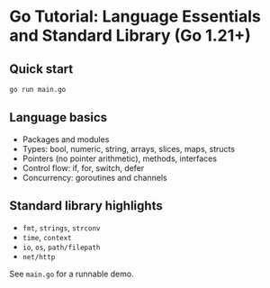 # Go Tutorial: Language Essentials and Standard Library (Go 1.21+)

## Quick start

```bash
go run main.go
```

## Language basics

- Packages and modules
- Types: bool, numeric, string, arrays, slices, maps, structs
- Pointers (no pointer arithmetic), methods, interfaces
- Control flow: if, for, switch, defer
- Concurrency: goroutines and channels

## Standard library highlights

- `fmt`, `strings`, `strconv`
- `time`, `context`
- `io`, `os`, `path/filepath`
- `net/http`

See `main.go` for a runnable demo.